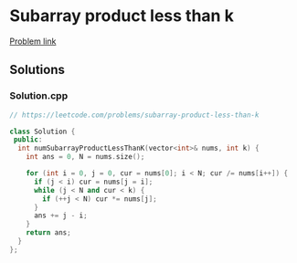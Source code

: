 # Subarray product less than k

[Problem link](https://leetcode.com/problems/subarray-product-less-than-k)

## Solutions


### Solution.cpp
```cpp
// https://leetcode.com/problems/subarray-product-less-than-k

class Solution {
 public:
  int numSubarrayProductLessThanK(vector<int>& nums, int k) {
    int ans = 0, N = nums.size();

    for (int i = 0, j = 0, cur = nums[0]; i < N; cur /= nums[i++]) {
      if (j < i) cur = nums[j = i];
      while (j < N and cur < k) {
        if (++j < N) cur *= nums[j];
      }
      ans += j - i;
    }
    return ans;
  }
};
```